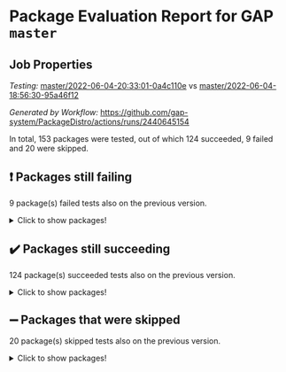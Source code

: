 # Package Evaluation Report for GAP `master`

## Job Properties

*Testing:* [master/2022-06-04-20:33:01-0a4c110e](https://github.com/gap-system/PackageDistro/blob/data/reports/master/2022-06-04-20:33:01-0a4c110e) vs [master/2022-06-04-18:56:30-95a46f12](https://github.com/gap-system/PackageDistro/blob/data/reports/master/2022-06-04-18:56:30-95a46f12)

*Generated by Workflow:* https://github.com/gap-system/PackageDistro/actions/runs/2440645154

In total, 153 packages were tested, out of which 124 succeeded, 9 failed and 20 were skipped.

## :exclamation: Packages still failing

9 package(s) failed tests also on the previous version.
<details><summary>Click to show packages!</summary>

- fining 1.4.1 [(failure)](https://github.com/gap-system/PackageDistro/runs/6740294390?check_suite_focus=true)
- francy 1.2.4 [(failure)](https://github.com/gap-system/PackageDistro/runs/6740294472?check_suite_focus=true)
- hap 1.39 [(failure)](https://github.com/gap-system/PackageDistro/runs/6740294674?check_suite_focus=true)
- normalizinterface 1.3.2 [(failure)](https://github.com/gap-system/PackageDistro/runs/6740295837?check_suite_focus=true)
- packagemanager 1.2 [(failure)](https://github.com/gap-system/PackageDistro/runs/6740296011?check_suite_focus=true)
- rcwa 4.6.4 [(failure)](https://github.com/gap-system/PackageDistro/runs/6740296279?check_suite_focus=true)
- recog 1.3.2 [(failure)](https://github.com/gap-system/PackageDistro/runs/6740296352?check_suite_focus=true)
- semigroups 4.0.0 [(failure)](https://github.com/gap-system/PackageDistro/runs/6740296506?check_suite_focus=true)
- ugaly 4.0.2 [(failure)](https://github.com/gap-system/PackageDistro/runs/6740296856?check_suite_focus=true)
</details>

## :heavy_check_mark: Packages still succeeding

124 package(s) succeeded tests also on the previous version.
<details><summary>Click to show packages!</summary>

- ace 5.4 [(success)](https://github.com/gap-system/PackageDistro/runs/6740293124?check_suite_focus=true)
- aclib 1.3.2 [(success)](https://github.com/gap-system/PackageDistro/runs/6740293153?check_suite_focus=true)
- agt 0.2 [(success)](https://github.com/gap-system/PackageDistro/runs/6740293203?check_suite_focus=true)
- alnuth 3.2.1 [(success)](https://github.com/gap-system/PackageDistro/runs/6740293229?check_suite_focus=true)
- anupq 3.2.6 [(success)](https://github.com/gap-system/PackageDistro/runs/6740293262?check_suite_focus=true)
- atlasrep 2.1.2 [(success)](https://github.com/gap-system/PackageDistro/runs/6740293292?check_suite_focus=true)
- autodoc 2022.03.10 [(success)](https://github.com/gap-system/PackageDistro/runs/6740293327?check_suite_focus=true)
- automata 1.15 [(success)](https://github.com/gap-system/PackageDistro/runs/6740293374?check_suite_focus=true)
- automgrp 1.3.2 [(success)](https://github.com/gap-system/PackageDistro/runs/6740293422?check_suite_focus=true)
- autpgrp 1.10.2 [(success)](https://github.com/gap-system/PackageDistro/runs/6740293472?check_suite_focus=true)
- cap 2022.05-09 [(success)](https://github.com/gap-system/PackageDistro/runs/6740293531?check_suite_focus=true)
- caratinterface 2.3.3 [(success)](https://github.com/gap-system/PackageDistro/runs/6740293586?check_suite_focus=true)
- cddinterface 2020.06.24 [(success)](https://github.com/gap-system/PackageDistro/runs/6740293632?check_suite_focus=true)
- circle 1.6.5 [(success)](https://github.com/gap-system/PackageDistro/runs/6740293666?check_suite_focus=true)
- classicpres 1.22 [(success)](https://github.com/gap-system/PackageDistro/runs/6740293693?check_suite_focus=true)
- cohomolo 1.6.10 [(success)](https://github.com/gap-system/PackageDistro/runs/6740293710?check_suite_focus=true)
- congruence 1.2.4 [(success)](https://github.com/gap-system/PackageDistro/runs/6740293734?check_suite_focus=true)
- corelg 1.56 [(success)](https://github.com/gap-system/PackageDistro/runs/6740293754?check_suite_focus=true)
- crime 1.6 [(success)](https://github.com/gap-system/PackageDistro/runs/6740293765?check_suite_focus=true)
- crisp 1.4.5 [(success)](https://github.com/gap-system/PackageDistro/runs/6740293794?check_suite_focus=true)
- crypting 0.10 [(success)](https://github.com/gap-system/PackageDistro/runs/6740293822?check_suite_focus=true)
- cryst 4.1.24 [(success)](https://github.com/gap-system/PackageDistro/runs/6740293888?check_suite_focus=true)
- crystcat 1.1.9 [(success)](https://github.com/gap-system/PackageDistro/runs/6740293918?check_suite_focus=true)
- ctbllib 1.3.4 [(success)](https://github.com/gap-system/PackageDistro/runs/6740293951?check_suite_focus=true)
- cubefree 1.19 [(success)](https://github.com/gap-system/PackageDistro/runs/6740293980?check_suite_focus=true)
- curlinterface 2.2.2 [(success)](https://github.com/gap-system/PackageDistro/runs/6740294019?check_suite_focus=true)
- cvec 2.7.5 [(success)](https://github.com/gap-system/PackageDistro/runs/6740294081?check_suite_focus=true)
- datastructures 0.2.7 [(success)](https://github.com/gap-system/PackageDistro/runs/6740294126?check_suite_focus=true)
- deepthought 1.0.5 [(success)](https://github.com/gap-system/PackageDistro/runs/6740294159?check_suite_focus=true)
- design 1.7 [(success)](https://github.com/gap-system/PackageDistro/runs/6740294179?check_suite_focus=true)
- difsets 2.3.1 [(success)](https://github.com/gap-system/PackageDistro/runs/6740294209?check_suite_focus=true)
- digraphs 1.5.3 [(success)](https://github.com/gap-system/PackageDistro/runs/6740294237?check_suite_focus=true)
- edim 1.3.5 [(success)](https://github.com/gap-system/PackageDistro/runs/6740294258?check_suite_focus=true)
- example 4.3.1 [(success)](https://github.com/gap-system/PackageDistro/runs/6740294279?check_suite_focus=true)
- factint 1.6.3 [(success)](https://github.com/gap-system/PackageDistro/runs/6740294325?check_suite_focus=true)
- ferret 1.0.7 [(success)](https://github.com/gap-system/PackageDistro/runs/6740294354?check_suite_focus=true)
- fga 1.4.0 [(success)](https://github.com/gap-system/PackageDistro/runs/6740294375?check_suite_focus=true)
- float 1.0.3 [(success)](https://github.com/gap-system/PackageDistro/runs/6740294402?check_suite_focus=true)
- format 1.4.3 [(success)](https://github.com/gap-system/PackageDistro/runs/6740294415?check_suite_focus=true)
- forms 1.2.7 [(success)](https://github.com/gap-system/PackageDistro/runs/6740294430?check_suite_focus=true)
- fplsa 1.2.5 [(success)](https://github.com/gap-system/PackageDistro/runs/6740294447?check_suite_focus=true)
- fr 2.4.8 [(success)](https://github.com/gap-system/PackageDistro/runs/6740294457?check_suite_focus=true)
- fwtree 1.3 [(success)](https://github.com/gap-system/PackageDistro/runs/6740294489?check_suite_focus=true)
- gbnp 1.0.5 [(success)](https://github.com/gap-system/PackageDistro/runs/6740294503?check_suite_focus=true)
- generalizedmorphismsforcap 2022.05-01 [(success)](https://github.com/gap-system/PackageDistro/runs/6740294521?check_suite_focus=true)
- genss 1.6.6 [(success)](https://github.com/gap-system/PackageDistro/runs/6740294546?check_suite_focus=true)
- gradedringforhomalg 2022.03-01 [(success)](https://github.com/gap-system/PackageDistro/runs/6740294564?check_suite_focus=true)
- grape 4.8.5 [(success)](https://github.com/gap-system/PackageDistro/runs/6740294586?check_suite_focus=true)
- groupoids 1.69 [(success)](https://github.com/gap-system/PackageDistro/runs/6740294601?check_suite_focus=true)
- grpconst 2.6.2 [(success)](https://github.com/gap-system/PackageDistro/runs/6740294625?check_suite_focus=true)
- guarana 0.96.3 [(success)](https://github.com/gap-system/PackageDistro/runs/6740294641?check_suite_focus=true)
- guava 3.16 [(success)](https://github.com/gap-system/PackageDistro/runs/6740294650?check_suite_focus=true)
- hapcryst 0.1.14 [(success)](https://github.com/gap-system/PackageDistro/runs/6740294732?check_suite_focus=true)
- hecke 1.5.3 [(success)](https://github.com/gap-system/PackageDistro/runs/6740294756?check_suite_focus=true)
- help 3.5 [(success)](https://github.com/gap-system/PackageDistro/runs/6740294779?check_suite_focus=true)
- idrel 2.44 [(success)](https://github.com/gap-system/PackageDistro/runs/6740294797?check_suite_focus=true)
- images 1.3.1 [(success)](https://github.com/gap-system/PackageDistro/runs/6740294825?check_suite_focus=true)
- intpic 0.3.0 [(success)](https://github.com/gap-system/PackageDistro/runs/6740294844?check_suite_focus=true)
- io 4.7.2 [(success)](https://github.com/gap-system/PackageDistro/runs/6740294856?check_suite_focus=true)
- irredsol 1.4.3 [(success)](https://github.com/gap-system/PackageDistro/runs/6740294872?check_suite_focus=true)
- json 2.1.0 [(success)](https://github.com/gap-system/PackageDistro/runs/6740294896?check_suite_focus=true)
- jupyterkernel 1.4.1 [(success)](https://github.com/gap-system/PackageDistro/runs/6740294933?check_suite_focus=true)
- jupyterviz 1.5.1 [(success)](https://github.com/gap-system/PackageDistro/runs/6740294984?check_suite_focus=true)
- kan 1.34 [(success)](https://github.com/gap-system/PackageDistro/runs/6740295079?check_suite_focus=true)
- kbmag 1.5.9 [(success)](https://github.com/gap-system/PackageDistro/runs/6740295152?check_suite_focus=true)
- laguna 3.9.5 [(success)](https://github.com/gap-system/PackageDistro/runs/6740295236?check_suite_focus=true)
- liealgdb 2.2.1 [(success)](https://github.com/gap-system/PackageDistro/runs/6740295338?check_suite_focus=true)
- liepring 2.6 [(success)](https://github.com/gap-system/PackageDistro/runs/6740295426?check_suite_focus=true)
- liering 2.4.2 [(success)](https://github.com/gap-system/PackageDistro/runs/6740295472?check_suite_focus=true)
- linearalgebraforcap 2022.05-04 [(success)](https://github.com/gap-system/PackageDistro/runs/6740295507?check_suite_focus=true)
- loops 3.4.1 [(success)](https://github.com/gap-system/PackageDistro/runs/6740295522?check_suite_focus=true)
- lpres 1.0.3 [(success)](https://github.com/gap-system/PackageDistro/runs/6740295540?check_suite_focus=true)
- majoranaalgebras 1.4 [(success)](https://github.com/gap-system/PackageDistro/runs/6740295554?check_suite_focus=true)
- mapclass 1.4.5 [(success)](https://github.com/gap-system/PackageDistro/runs/6740295567?check_suite_focus=true)
- matgrp 0.64 [(success)](https://github.com/gap-system/PackageDistro/runs/6740295584?check_suite_focus=true)
- modisom 2.5.2 [(success)](https://github.com/gap-system/PackageDistro/runs/6740295611?check_suite_focus=true)
- modulepresentationsforcap 2022.05-03 [(success)](https://github.com/gap-system/PackageDistro/runs/6740295637?check_suite_focus=true)
- monoidalcategories 2022.05-06 [(success)](https://github.com/gap-system/PackageDistro/runs/6740295694?check_suite_focus=true)
- nconvex 2020.11-04 [(success)](https://github.com/gap-system/PackageDistro/runs/6740295735?check_suite_focus=true)
- nilmat 1.4.1 [(success)](https://github.com/gap-system/PackageDistro/runs/6740295780?check_suite_focus=true)
- nock 1.5 [(success)](https://github.com/gap-system/PackageDistro/runs/6740295810?check_suite_focus=true)
- nq 2.5.8 [(success)](https://github.com/gap-system/PackageDistro/runs/6740295865?check_suite_focus=true)
- numericalsgps 1.3.0 [(success)](https://github.com/gap-system/PackageDistro/runs/6740295899?check_suite_focus=true)
- openmath 11.5.1 [(success)](https://github.com/gap-system/PackageDistro/runs/6740295936?check_suite_focus=true)
- orb 4.8.4 [(success)](https://github.com/gap-system/PackageDistro/runs/6740295978?check_suite_focus=true)
- patternclass 2.4.2 [(success)](https://github.com/gap-system/PackageDistro/runs/6740296055?check_suite_focus=true)
- permut 2.0.4 [(success)](https://github.com/gap-system/PackageDistro/runs/6740296095?check_suite_focus=true)
- polenta 1.3.10 [(success)](https://github.com/gap-system/PackageDistro/runs/6740296124?check_suite_focus=true)
- polymaking 0.8.6 [(success)](https://github.com/gap-system/PackageDistro/runs/6740296150?check_suite_focus=true)
- primgrp 3.4.2 [(success)](https://github.com/gap-system/PackageDistro/runs/6740296181?check_suite_focus=true)
- profiling 2.5.0 [(success)](https://github.com/gap-system/PackageDistro/runs/6740296200?check_suite_focus=true)
- qpa 1.33 [(success)](https://github.com/gap-system/PackageDistro/runs/6740296211?check_suite_focus=true)
- quagroup 1.8.3 [(success)](https://github.com/gap-system/PackageDistro/runs/6740296227?check_suite_focus=true)
- radiroot 2.9 [(success)](https://github.com/gap-system/PackageDistro/runs/6740296243?check_suite_focus=true)
- rds 1.8 [(success)](https://github.com/gap-system/PackageDistro/runs/6740296320?check_suite_focus=true)
- repndecomp 1.2.1 [(success)](https://github.com/gap-system/PackageDistro/runs/6740296384?check_suite_focus=true)
- repsn 3.1.0 [(success)](https://github.com/gap-system/PackageDistro/runs/6740296411?check_suite_focus=true)
- resclasses 4.7.2 [(success)](https://github.com/gap-system/PackageDistro/runs/6740296446?check_suite_focus=true)
- scscp 2.3.1 [(success)](https://github.com/gap-system/PackageDistro/runs/6740296477?check_suite_focus=true)
- sglppow 2.2 [(success)](https://github.com/gap-system/PackageDistro/runs/6740296530?check_suite_focus=true)
- sgpviz 0.999.5 [(success)](https://github.com/gap-system/PackageDistro/runs/6740296537?check_suite_focus=true)
- simpcomp 2.1.14 [(success)](https://github.com/gap-system/PackageDistro/runs/6740296555?check_suite_focus=true)
- singular 2020.12.18 [(success)](https://github.com/gap-system/PackageDistro/runs/6740296573?check_suite_focus=true)
- sla 1.5.3 [(success)](https://github.com/gap-system/PackageDistro/runs/6740296587?check_suite_focus=true)
- smallgrp 1.5 [(success)](https://github.com/gap-system/PackageDistro/runs/6740296611?check_suite_focus=true)
- smallsemi 0.6.13 [(success)](https://github.com/gap-system/PackageDistro/runs/6740296634?check_suite_focus=true)
- sonata 2.9.4 [(success)](https://github.com/gap-system/PackageDistro/runs/6740296652?check_suite_focus=true)
- sophus 1.25 [(success)](https://github.com/gap-system/PackageDistro/runs/6740296676?check_suite_focus=true)
- spinsym 1.5.2 [(success)](https://github.com/gap-system/PackageDistro/runs/6740296692?check_suite_focus=true)
- symbcompcc 1.3.2 [(success)](https://github.com/gap-system/PackageDistro/runs/6740296716?check_suite_focus=true)
- thelma 1.3 [(success)](https://github.com/gap-system/PackageDistro/runs/6740296740?check_suite_focus=true)
- tomlib 1.2.9 [(success)](https://github.com/gap-system/PackageDistro/runs/6740296788?check_suite_focus=true)
- toric 1.9.5 [(success)](https://github.com/gap-system/PackageDistro/runs/6740296810?check_suite_focus=true)
- transgrp 3.6.2 [(success)](https://github.com/gap-system/PackageDistro/runs/6740296834?check_suite_focus=true)
- unipot 1.5 [(success)](https://github.com/gap-system/PackageDistro/runs/6740296869?check_suite_focus=true)
- unitlib 4.1.0 [(success)](https://github.com/gap-system/PackageDistro/runs/6740296892?check_suite_focus=true)
- utils 0.72 [(success)](https://github.com/gap-system/PackageDistro/runs/6740296911?check_suite_focus=true)
- uuid 0.7 [(success)](https://github.com/gap-system/PackageDistro/runs/6740296926?check_suite_focus=true)
- walrus 0.9991 [(success)](https://github.com/gap-system/PackageDistro/runs/6740296950?check_suite_focus=true)
- wedderga 4.10.2 [(success)](https://github.com/gap-system/PackageDistro/runs/6740296967?check_suite_focus=true)
- xmod 2.88 [(success)](https://github.com/gap-system/PackageDistro/runs/6740296996?check_suite_focus=true)
- xmodalg 1.22 [(success)](https://github.com/gap-system/PackageDistro/runs/6740297028?check_suite_focus=true)
- yangbaxter 0.10.0 [(success)](https://github.com/gap-system/PackageDistro/runs/6740297042?check_suite_focus=true)
- zeromqinterface 0.13 [(success)](https://github.com/gap-system/PackageDistro/runs/6740297063?check_suite_focus=true)
</details>

## :heavy_minus_sign: Packages that were skipped

20 package(s) skipped tests also on the previous version.
<details><summary>Click to show packages!</summary>

- 4ti2interface 2022.03-01 [(skipped)](https://github.com/gap-system/PackageDistro/runs/6740241330?check_suite_focus=true)
- browse 1.8.14 [(skipped)](https://github.com/gap-system/PackageDistro/runs/6740241330?check_suite_focus=true)
- examplesforhomalg 2022.03-01 [(skipped)](https://github.com/gap-system/PackageDistro/runs/6740241330?check_suite_focus=true)
- gapdoc 1.6.5 [(skipped)](https://github.com/gap-system/PackageDistro/runs/6740241330?check_suite_focus=true)
- gauss 2022.03-01 [(skipped)](https://github.com/gap-system/PackageDistro/runs/6740241330?check_suite_focus=true)
- gaussforhomalg 2022.03-01 [(skipped)](https://github.com/gap-system/PackageDistro/runs/6740241330?check_suite_focus=true)
- gradedmodules 2022.03-01 [(skipped)](https://github.com/gap-system/PackageDistro/runs/6740241330?check_suite_focus=true)
- homalg 2022.03-01 [(skipped)](https://github.com/gap-system/PackageDistro/runs/6740241330?check_suite_focus=true)
- homalgtocas 2022.03-01 [(skipped)](https://github.com/gap-system/PackageDistro/runs/6740241330?check_suite_focus=true)
- io_forhomalg 2022.03-01 [(skipped)](https://github.com/gap-system/PackageDistro/runs/6740241330?check_suite_focus=true)
- itc 1.5.1 [(skipped)](https://github.com/gap-system/PackageDistro/runs/6740241330?check_suite_focus=true)
- localizeringforhomalg 2022.03-01 [(skipped)](https://github.com/gap-system/PackageDistro/runs/6740241330?check_suite_focus=true)
- matricesforhomalg 2022.04-01 [(skipped)](https://github.com/gap-system/PackageDistro/runs/6740241330?check_suite_focus=true)
- modules 2022.03-01 [(skipped)](https://github.com/gap-system/PackageDistro/runs/6740241330?check_suite_focus=true)
- polycyclic 2.16 [(skipped)](https://github.com/gap-system/PackageDistro/runs/6740241330?check_suite_focus=true)
- ringsforhomalg 2022.04-01 [(skipped)](https://github.com/gap-system/PackageDistro/runs/6740241330?check_suite_focus=true)
- sco 2022.03-01 [(skipped)](https://github.com/gap-system/PackageDistro/runs/6740241330?check_suite_focus=true)
- toolsforhomalg 2022.05-01 [(skipped)](https://github.com/gap-system/PackageDistro/runs/6740241330?check_suite_focus=true)
- toricvarieties 2022.03.23 [(skipped)](https://github.com/gap-system/PackageDistro/runs/6740241330?check_suite_focus=true)
- xgap 4.31 [(skipped)](https://github.com/gap-system/PackageDistro/runs/6740241330?check_suite_focus=true)
</details>

